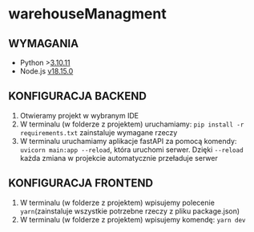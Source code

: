 # warehouseManagment
## WYMAGANIA
- Python >[3.10.11](https://www.python.org/downloads/release/python-31011/)
- Node.js [v18.15.0](https://nodejs.org/en/download)
## KONFIGURACJA BACKEND
1. Otwieramy projekt w wybranym IDE
2. W terminalu (w folderze z projektem) uruchamiamy:  `pip install -r requirements.txt` zainstaluje wymagane rzeczy 
3. W terminalu uruchamiamy aplikacje fastAPI za pomocą komendy: `uvicorn main:app --reload`, która uruchomi serwer. Dzięki `--reload` każda zmiana w projekcie automatycznie przeładuje serwer

## KONFIGURACJA FRONTEND
1. W terminalu (w folderze z projektem) wpisujemy polecenie `yarn`(zainstaluje wszystkie potrzebne rzeczy z pliku package.json)
2. W terminalu (w folderze z projektem) wpisujemy komendę: `yarn dev` 
